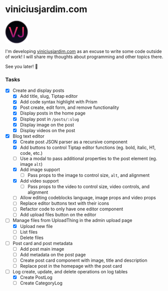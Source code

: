 # viniciusjardim.com

<img src="public/favicon-2.svg" alt="viniciusjardim.com logo" width="72" height="72">

I'm developing [viniciusjardim.com](https://www.viniciusjardim.com/) as an excuse to write some code outside of work! I will share my thoughts about programming and other topics there.

See you later! 🚀

### Tasks

- [x] Create and display posts
  - [x] Add title, slug, Tiptap editor
  - [x] Add code syntax highlight with Prism
  - [x] Post create, edit form, and remove functionality
  - [x] Display posts in the home page
  - [x] Display post in `/posts/:slug`
  - [x] Display image on the post
  - [x] Display videos on the post
- [x] Blog text editor
  - [x] Create post JSON parser as a recursive component
  - [x] Add buttons to control Tiptap editor functions (eg. bold, italic, H1, code, etc.)
  - [ ] Use a modal to pass additional properties to the post element (eg. image `alt`)
  - [x] Add image support
    - [ ] Pass props to the image to control size, `alt`, and alignment
  - [x] Add video support
    - [ ] Pass props to the video to control size, video controls, and alignment
  - [ ] Allow editing codeblocks language, image props and video props
  - [ ] Replace editor buttons text with their icons
  - [ ] Refactor code to only have one editor component
  - [ ] Add upload files button on the editor
- [ ] Manage files from UploadThing in the admin upload page
  - [x] Upload new file
  - [ ] List files
  - [ ] Delete files
- [ ] Post card and post metadata
  - [ ] Add post main image
  - [ ] Add metadata on the post page
  - [ ] Create post card component with image, title and description
  - [ ] Replace post in the homepage with the post card
- [ ] Log create, update, and delete operations on log tables
  - [x] Create PostLog
  - [ ] Create CategoryLog
